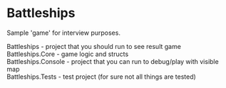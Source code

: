 # Battleships

Sample 'game' for interview purposes.

Battleships - project that you should run to see result game\
Battleships.Core - game logic and structs\
Battleships.Console - project that you can run to debug/play with visible map\
Battleships.Tests - test project (for sure not all things are tested)
